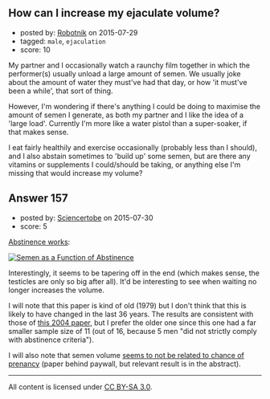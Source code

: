 ## How can I increase my ejaculate volume?

- posted by: [Robotnik](https://stackexchange.com/users/919989/robotnik) on 2015-07-29
- tagged: `male`, `ejaculation`
- score: 10

My partner and I occasionally watch a raunchy film together in which the performer(s) usually unload a large amount of semen. We usually joke about the amount of water they must've had that day, or how 'it must've been a while', that sort of thing. 

However, I'm wondering if there's anything I could be doing to maximise the amount of semen I generate, as both my partner and I like the idea of a 'large load'. Currently I'm more like a water pistol than a super-soaker, if that makes sense.

I eat fairly healthily and exercise occasionally (probably less than I should), and I also abstain sometimes to 'build up' some semen, but are there any vitamins or supplements I could/should be taking, or anything else I'm missing that would increase my volume?


## Answer 157

- posted by: [Sciencertobe](https://stackexchange.com/users/5376631/sciencertobe) on 2015-07-30
- score: 5

<p><a href="http://m.reproduction-online.org/content/57/2/391.short">Abstinence works</a>:</p>

<p><a href="http://i.stack.imgur.com/8jq7y.png"><img src="http://i.stack.imgur.com/8jq7y.png" alt="Semen as a Function of Abstinence"></a></p>

<p>Interestingly, it seems to be tapering off in the end (which makes sense, the testicles are only so big after all).  It'd be interesting to see when waiting no longer increases the volume. </p>

<p>I will note that this paper is kind of old (1979) but I don't think that this is likely to have changed in the last 36 years.  The results are consistent with those of <a href="http://www.zol.be/internet/uploadedfiles/fertility/links/presentaties/apotos.pdf">this 2004 paper</a>, but I prefer the older one since this one had a far smaller sample size of 11 (out of 16, because 5 men "did not strictly comply with abstinence criteria").</p>

<p>I will also note that semen volume <a href="http://onlinelibrary.wiley.com/doi/10.1111/j.1365-2605.1982.tb00255.x/abstract">seems to not be related to chance of prenancy</a> (paper behind paywall, but relevant result is in the abstract). </p>




---

All content is licensed under [CC BY-SA 3.0](https://creativecommons.org/licenses/by-sa/3.0/).

